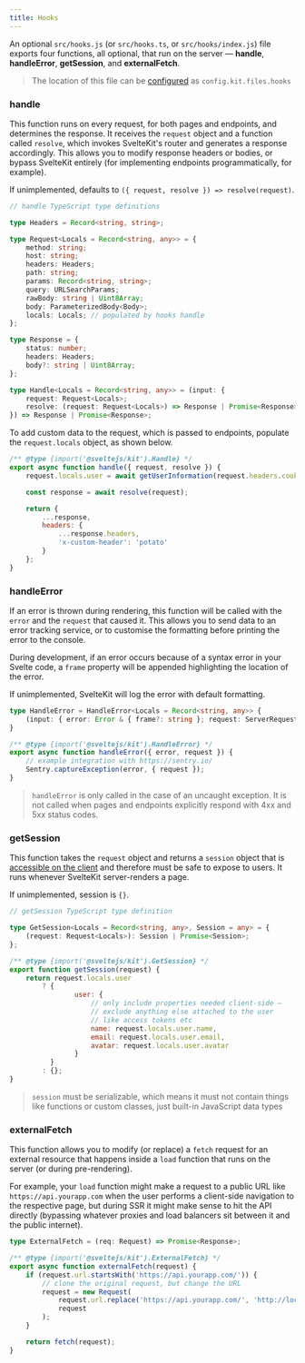 ```yaml
---
title: Hooks
---
```


An optional `src/hooks.js` (or `src/hooks.ts`, or `src/hooks/index.js`) file exports four functions, all optional, that run on the server — **handle**, **handleError**, **getSession**, and **externalFetch**.

> The location of this file can be [configured](#configuration) as `config.kit.files.hooks`

### handle

This function runs on every request, for both pages and endpoints, and determines the response. It receives the `request` object and a function called `resolve`, which invokes SvelteKit's router and generates a response accordingly. This allows you to modify response headers or bodies, or bypass SvelteKit entirely (for implementing endpoints programmatically, for example).

If unimplemented, defaults to `({ request, resolve }) => resolve(request)`.

```ts
// handle TypeScript type definitions

type Headers = Record<string, string>;

type Request<Locals = Record<string, any>> = {
	method: string;
	host: string;
	headers: Headers;
	path: string;
	params: Record<string, string>;
	query: URLSearchParams;
	rawBody: string | Uint8Array;
	body: ParameterizedBody<Body>;
	locals: Locals; // populated by hooks handle
};

type Response = {
	status: number;
	headers: Headers;
	body?: string | Uint8Array;
};

type Handle<Locals = Record<string, any>> = (input: {
	request: Request<Locals>;
	resolve: (request: Request<Locals>) => Response | Promise<Response>;
}) => Response | Promise<Response>;
```

To add custom data to the request, which is passed to endpoints, populate the `request.locals` object, as shown below.

```js
/** @type {import('@sveltejs/kit').Handle} */
export async function handle({ request, resolve }) {
	request.locals.user = await getUserInformation(request.headers.cookie);

	const response = await resolve(request);

	return {
		...response,
		headers: {
			...response.headers,
			'x-custom-header': 'potato'
		}
	};
}
```

### handleError

If an error is thrown during rendering, this function will be called with the `error` and the `request` that caused it. This allows you to send data to an error tracking service, or to customise the formatting before printing the error to the console.

During development, if an error occurs because of a syntax error in your Svelte code, a `frame` property will be appended highlighting the location of the error.

If unimplemented, SvelteKit will log the error with default formatting.

```ts
type HandleError = HandleError<Locals = Record<string, any>> {
	(input: { error: Error & { frame?: string }; request: ServerRequest<Locals> }): void;
}
```

```js
/** @type {import('@sveltejs/kit').HandleError} */
export async function handleError({ error, request }) {
	// example integration with https://sentry.io/
	Sentry.captureException(error, { request });
}
```

> `handleError` is only called in the case of an uncaught exception. It is not called when pages and endpoints explicitly respond with 4xx and 5xx status codes.

### getSession

This function takes the `request` object and returns a `session` object that is [accessible on the client](#modules-$app-stores) and therefore must be safe to expose to users. It runs whenever SvelteKit server-renders a page.

If unimplemented, session is `{}`.

```ts
// getSession TypeScript type definition

type GetSession<Locals = Record<string, any>, Session = any> = {
	(request: Request<Locals>): Session | Promise<Session>;
};
```

```js
/** @type {import('@sveltejs/kit').GetSession} */
export function getSession(request) {
	return request.locals.user
		? {
				user: {
					// only include properties needed client-side —
					// exclude anything else attached to the user
					// like access tokens etc
					name: request.locals.user.name,
					email: request.locals.user.email,
					avatar: request.locals.user.avatar
				}
		  }
		: {};
}
```

> `session` must be serializable, which means it must not contain things like functions or custom classes, just built-in JavaScript data types

### externalFetch

This function allows you to modify (or replace) a `fetch` request for an external resource that happens inside a `load` function that runs on the server (or during pre-rendering).

For example, your `load` function might make a request to a public URL like `https://api.yourapp.com` when the user performs a client-side navigation to the respective page, but during SSR it might make sense to hit the API directly (bypassing whatever proxies and load balancers sit between it and the public internet).

```ts
type ExternalFetch = (req: Request) => Promise<Response>;
```

```js
/** @type {import('@sveltejs/kit').ExternalFetch} */
export async function externalFetch(request) {
	if (request.url.startsWith('https://api.yourapp.com/')) {
		// clone the original request, but change the URL
		request = new Request(
			request.url.replace('https://api.yourapp.com/', 'http://localhost:9999/'),
			request
		);
	}

	return fetch(request);
}
```

